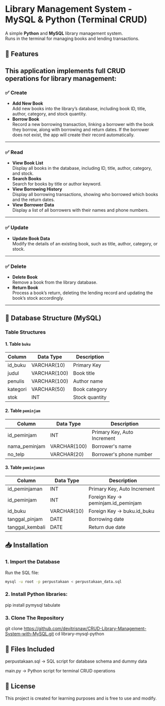 # Library Management System - MySQL & Python (Terminal CRUD)

A simple **Python** and **MySQL** library management system.  
Runs in the terminal for managing books and lending transactions.

## 🚀 Features
This application implements full CRUD operations for library management:
---
### ✅ Create
- **Add New Book**  
  Add new books into the library’s database, including book ID, title, author, category, and stock quantity.
- **Borrow Book**  
  Record a new borrowing transaction, linking a borrower with the book they borrow, along with borrowing and return dates. If the borrower does not exist, the app will create their record automatically.
---
### ✅ Read
- **View Book List**  
  Display all books in the database, including ID, title, author, category, and stock.
- **Search Books**  
  Search for books by title or author keyword.
- **View Borrowing History**  
  Display all borrowing transactions, showing who borrowed which books and the return dates.
- **View Borrower Data**  
  Display a list of all borrowers with their names and phone numbers.
---
### ✅ Update
- **Update Book Data**  
  Modify the details of an existing book, such as title, author, category, or stock.
---
### ✅ Delete
- **Delete Book**  
  Remove a book from the library database.
- **Return Book**  
  Process a book’s return, deleting the lending record and updating the book’s stock accordingly.
---
## 💾 Database Structure (MySQL)

### Table Structures

#### 1. Table `buku`

| Column     | Data Type     | Description         |
|------------|---------------|---------------------|
| id_buku    | VARCHAR(10)   | Primary Key         |
| judul      | VARCHAR(100)  | Book title          |
| penulis    | VARCHAR(100)  | Author name         |
| kategori   | VARCHAR(50)   | Book category       |
| stok       | INT           | Stock quantity      |

#### 2. Table `peminjam`

| Column          | Data Type     | Description               |
|-----------------|---------------|---------------------------|
| id_peminjam     | INT           | Primary Key, Auto Increment |
| nama_peminjam   | VARCHAR(100)  | Borrower's name           |
| no_telp         | VARCHAR(20)   | Borrower's phone number   |

#### 3. Table `peminjaman`

| Column             | Data Type     | Description                      |
|--------------------|---------------|----------------------------------|
| id_peminjaman      | INT           | Primary Key, Auto Increment      |
| id_peminjam        | INT           | Foreign Key → peminjam.id_peminjam |
| id_buku            | VARCHAR(10)   | Foreign Key → buku.id_buku       |
| tanggal_pinjam     | DATE          | Borrowing date                   |
| tanggal_kembali    | DATE          | Return due date                  |


## 📥 Installation
### 1. Import the Database
Run the SQL file:
```bash
mysql -u root -p perpustakaan < perpustakaan_data.sql
```
### 2. Install Python libraries:
pip install pymysql tabulate

### 3. Clone The Repository
git clone https://github.com/devitrisnaw/CRUD-Library-Management-System-with-MySQL.git
cd library-mysql-python

## 📝 Files Included
perpustakaan.sql → SQL script for database schema and dummy data

main.py → Python script for terminal CRUD operations

## 📃 License
This project is created for learning purposes and is free to use and modify.
